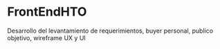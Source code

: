 # FrontEndHTO
Desarrollo del levantamiento de requerimientos, buyer personal, publico objetivo, wireframe UX y UI
